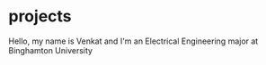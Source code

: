 # projects

Hello, my name is Venkat and I'm an Electrical Engineering major at Binghamton University
